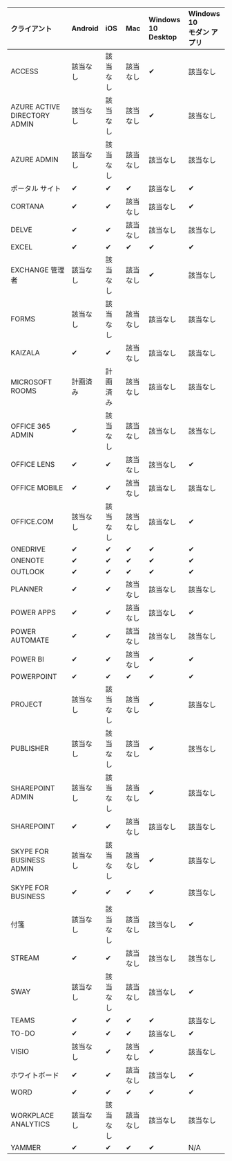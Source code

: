 <!-- This file is generated automatically. Changes made to this file will be overwritten.-->
|クライアント|Android|iOS|Mac|Windows 10<br>Desktop|Windows 10<br>モダン アプリ|
|:-|:-|:-|:-|:-|:-|
|ACCESS|該当なし|該当なし|該当なし|✔|該当なし|
|AZURE ACTIVE DIRECTORY ADMIN|該当なし|該当なし|該当なし|✔|該当なし|
|AZURE ADMIN|該当なし|該当なし|該当なし|該当なし|該当なし|
|ポータル サイト|✔|✔|✔|該当なし|✔|
|CORTANA|✔|✔|該当なし|該当なし|✔|
|DELVE|✔|✔|該当なし|該当なし|該当なし|
|EXCEL|✔|✔|✔|✔|✔|
|EXCHANGE 管理者|該当なし|該当なし|該当なし|✔|該当なし|
|FORMS|該当なし|該当なし|該当なし|該当なし|該当なし|
|KAIZALA|✔|✔|該当なし|該当なし|該当なし|
|MICROSOFT ROOMS|計画済み|計画済み|該当なし|該当なし|該当なし|
|OFFICE 365 ADMIN|✔|該当なし|該当なし|該当なし|該当なし|
|OFFICE LENS|✔|✔|該当なし|該当なし|✔|
|OFFICE MOBILE|✔|✔|該当なし|該当なし|該当なし|
|OFFICE.COM|該当なし|該当なし|該当なし|該当なし|✔|
|ONEDRIVE|✔|✔|✔|✔|✔|
|ONENOTE|✔|✔|✔|✔|✔|
|OUTLOOK|✔|✔|✔|✔|✔|
|PLANNER|✔|✔|該当なし|該当なし|該当なし|
|POWER APPS|✔|✔|該当なし|該当なし|✔|
|POWER AUTOMATE|✔|✔|該当なし|該当なし|該当なし|
|POWER BI|✔|✔|該当なし|✔|✔|
|POWERPOINT|✔|✔|✔|✔|✔|
|PROJECT|該当なし|該当なし|該当なし|✔|該当なし|
|PUBLISHER|該当なし|該当なし|該当なし|✔|該当なし|
|SHAREPOINT ADMIN|該当なし|該当なし|該当なし|✔|該当なし|
|SHAREPOINT|✔|✔|該当なし|該当なし|該当なし|
|SKYPE FOR BUSINESS ADMIN|該当なし|該当なし|該当なし|✔|該当なし|
|SKYPE FOR BUSINESS|✔|✔|✔|✔|該当なし|
|付箋|該当なし|該当なし|該当なし|該当なし|✔|
|STREAM|✔|✔|該当なし|該当なし|該当なし|
|SWAY|該当なし|該当なし|該当なし|該当なし|✔|
|TEAMS|✔|✔|✔|✔|該当なし|
|TO-DO|✔|✔|✔|該当なし|✔|
|VISIO|該当なし|✔|該当なし|✔|該当なし|
|ホワイトボード|✔|✔|該当なし|該当なし|✔|
|WORD|✔|✔|✔|✔|✔|
|WORKPLACE ANALYTICS|該当なし|該当なし|該当なし|該当なし|該当なし|
|YAMMER|✔|✔|✔|✔|N/A|
